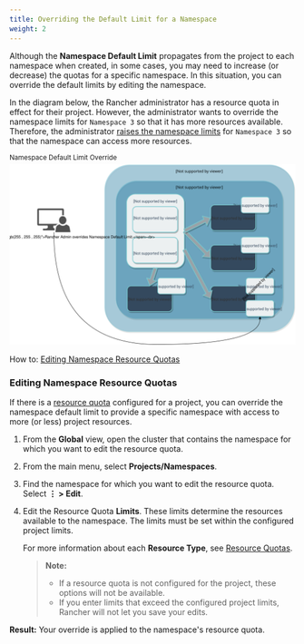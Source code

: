 ```yaml
---
title: Overriding the Default Limit for a Namespace
weight: 2
---
```


Although the **Namespace Default Limit** propagates from the project to each namespace when created, in some cases, you may need to increase (or decrease) the quotas for a specific namespace. In this situation, you can override the default limits by editing the namespace.

In the diagram below, the Rancher administrator has a resource quota in effect for their project. However, the administrator wants to override the namespace limits for `Namespace 3` so that it has more resources available. Therefore, the administrator [raises the namespace limits](k8s-in-rancher/projects-and-namespaces/) for `Namespace 3` so that the namespace can access more resources.

<sup>Namespace Default Limit Override</sup>
![Namespace Default Limit Override](/img/rancher-resource-quota-override.svg)

How to: [Editing Namespace Resource Quotas](k8s-in-rancher/projects-and-namespaces/)

### Editing Namespace Resource Quotas

If there is a [resource quota](k8s-in-rancher/projects-and-namespaces/resource-quotas) configured for a project, you can override the namespace default limit to provide a specific namespace with access to more (or less) project resources.

1. From the **Global** view, open the cluster that contains the namespace for which you want to edit the resource quota.

1. From the main menu, select **Projects/Namespaces**.

1. Find the namespace for which you want to edit the resource quota. Select **&#8942; > Edit**.

1. Edit the Resource Quota **Limits**.  These limits determine the resources available to the namespace. The limits must be set within the configured project limits.

    For more information about each **Resource Type**, see [Resource Quotas](k8s-in-rancher/projects-and-namespaces/resource-quotas/).

    >**Note:**
    >
    >- If a resource quota is not configured for the project, these options will not be available.
    >- If you enter limits that exceed the configured project limits, Rancher will not let you save your edits.

**Result:** Your override is applied to the namespace's resource quota.

